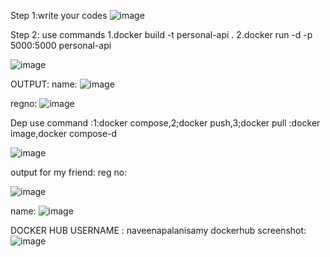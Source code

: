 Step 1:write your codes
![image](https://github.com/user-attachments/assets/83401f74-02f0-4862-9979-6186c9d55c81)


Step 2: use commands 1.docker build -t personal-api . 2.docker run -d -p 5000:5000 personal-api

![image](https://github.com/user-attachments/assets/3d192be7-4561-4029-879e-80f35aaed44e)



OUTPUT:
name:
![image](https://github.com/user-attachments/assets/7f5b8131-e07e-491a-ba5e-1897620a0e35)


regno:
![image](https://github.com/user-attachments/assets/eb290467-6719-4ce1-bbc8-34dcf4007ee9)


Dep
use command :1:docker compose,2;docker push,3;docker pull :docker image,docker compose-d

![image](https://github.com/user-attachments/assets/6ec74d41-0b92-46c4-b469-2c7e05fd767a)


output for my friend:
reg no:

![image](https://github.com/user-attachments/assets/4f052bb5-af9a-47dd-9fdb-992e88a11547)

 


name:
![image](https://github.com/user-attachments/assets/a4857854-cea3-428e-a661-0a042b28cea3)



DOCKER HUB USERNAME : naveenapalanisamy
dockerhub screenshot:
![image](https://github.com/user-attachments/assets/5622134a-4d5f-44f1-b760-1391c240dfa0)


